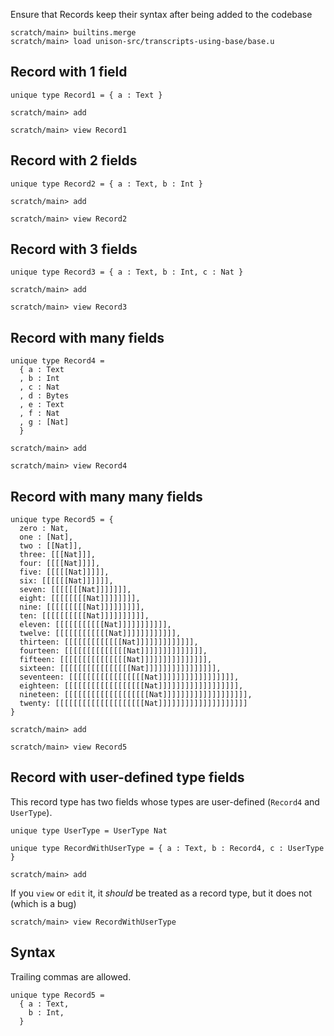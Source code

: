 Ensure that Records keep their syntax after being added to the codebase

``` ucm :hide
scratch/main> builtins.merge
scratch/main> load unison-src/transcripts-using-base/base.u
```

## Record with 1 field

``` unison :hide
unique type Record1 = { a : Text }
```

``` ucm :hide
scratch/main> add
```

``` ucm
scratch/main> view Record1
```

## Record with 2 fields

``` unison :hide
unique type Record2 = { a : Text, b : Int }
```

``` ucm :hide
scratch/main> add
```

``` ucm
scratch/main> view Record2
```

## Record with 3 fields

``` unison :hide
unique type Record3 = { a : Text, b : Int, c : Nat }
```

``` ucm :hide
scratch/main> add
```

``` ucm
scratch/main> view Record3
```

## Record with many fields

``` unison :hide
unique type Record4 =
  { a : Text
  , b : Int
  , c : Nat
  , d : Bytes
  , e : Text
  , f : Nat
  , g : [Nat]
  }
```

``` ucm :hide
scratch/main> add
```

``` ucm
scratch/main> view Record4
```

## Record with many many fields

``` unison :hide
unique type Record5 = {
  zero : Nat,
  one : [Nat],
  two : [[Nat]],
  three: [[[Nat]]],
  four: [[[[Nat]]]],
  five: [[[[[Nat]]]]],
  six: [[[[[[Nat]]]]]],
  seven: [[[[[[[Nat]]]]]]],
  eight: [[[[[[[[Nat]]]]]]]],
  nine: [[[[[[[[[Nat]]]]]]]]],
  ten: [[[[[[[[[[Nat]]]]]]]]]],
  eleven: [[[[[[[[[[[Nat]]]]]]]]]]],
  twelve: [[[[[[[[[[[[Nat]]]]]]]]]]]],
  thirteen: [[[[[[[[[[[[[Nat]]]]]]]]]]]]],
  fourteen: [[[[[[[[[[[[[[Nat]]]]]]]]]]]]]],
  fifteen: [[[[[[[[[[[[[[[Nat]]]]]]]]]]]]]]],
  sixteen: [[[[[[[[[[[[[[[[Nat]]]]]]]]]]]]]]]],
  seventeen: [[[[[[[[[[[[[[[[[Nat]]]]]]]]]]]]]]]]],
  eighteen: [[[[[[[[[[[[[[[[[[Nat]]]]]]]]]]]]]]]]]],
  nineteen: [[[[[[[[[[[[[[[[[[[Nat]]]]]]]]]]]]]]]]]]],
  twenty: [[[[[[[[[[[[[[[[[[[[Nat]]]]]]]]]]]]]]]]]]]]
}
```

``` ucm :hide
scratch/main> add
```

``` ucm
scratch/main> view Record5
```

## Record with user-defined type fields

This record type has two fields whose types are user-defined (`Record4` and `UserType`).

``` unison :hide
unique type UserType = UserType Nat

unique type RecordWithUserType = { a : Text, b : Record4, c : UserType }
```

``` ucm :hide
scratch/main> add
```

If you `view` or `edit` it, it _should_ be treated as a record type, but it does not (which is a bug)

``` ucm
scratch/main> view RecordWithUserType
```


## Syntax

Trailing commas are allowed.

``` unison
unique type Record5 =
  { a : Text,
    b : Int,
  }
```
